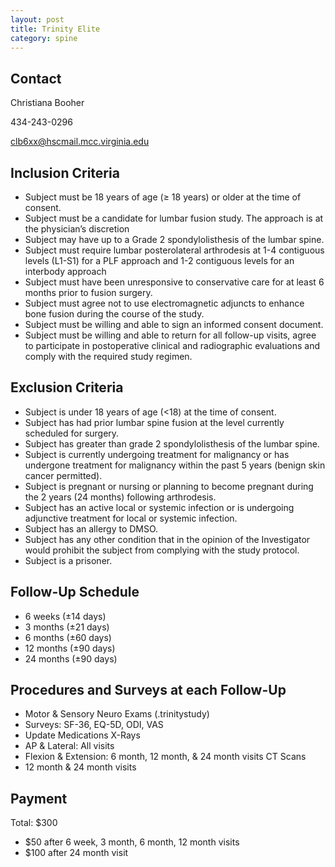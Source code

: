 ```yaml
---
layout: post
title: Trinity Elite
category: spine
---
```


## Contact

Christiana Booher

434-243-0296

clb6xx@hscmail.mcc.virginia.edu

## Inclusion Criteria

- Subject must be 18 years of age (≥ 18 years) or older at the time of consent. 
- Subject must be a candidate for lumbar fusion study. The approach is at the physician’s discretion 
- Subject may have up to a Grade 2 spondylolisthesis of the lumbar spine. 
- Subject must require lumbar posterolateral arthrodesis at 1-4 contiguous levels (L1-S1) for a PLF approach and 1-2 contiguous levels for an interbody approach 
- Subject must have been unresponsive to conservative care for at least 6 months prior to fusion surgery. 
- Subject must agree not to use electromagnetic adjuncts to enhance bone fusion during the course of the study. 
- Subject must be willing and able to sign an informed consent document. 
- Subject must be willing and able to return for all follow-up visits, agree to participate in postoperative clinical and radiographic evaluations and comply with the required study regimen. 

## Exclusion Criteria

- Subject is under 18 years of age (<18) at the time of consent. 
- Subject has had prior lumbar spine fusion at the level currently scheduled for surgery. 
- Subject has greater than grade 2 spondylolisthesis of the lumbar spine. 
- Subject is currently undergoing treatment for malignancy or has undergone treatment for malignancy within the past 5 years (benign skin cancer permitted).
- Subject is pregnant or nursing or planning to become pregnant during the 2 years (24 months) following arthrodesis. 
- Subject has an active local or systemic infection or is undergoing adjunctive treatment for local or systemic infection. 
- Subject has an allergy to DMSO. 
- Subject has any other condition that in the opinion of the Investigator would prohibit the subject from complying with the study protocol. 
- Subject is a prisoner. 

## Follow-Up Schedule

- 6 weeks (±14 days)
-	3 months (±21 days)
- 6 months (±60 days)
- 12 months (±90 days)
- 24 months (±90 days)

## Procedures and Surveys at each Follow-Up

- Motor & Sensory Neuro Exams (.trinitystudy)
- Surveys: SF-36, EQ-5D, ODI, VAS
-	Update Medications
X-Rays
-	AP & Lateral: All visits
-	Flexion & Extension: 6 month, 12 month, & 24 month visits
CT Scans
-	12 month & 24 month visits

## Payment

Total: $300
- $50 after 6 week, 3 month, 6 month,  12 month visits
-	$100 after 24 month visit
